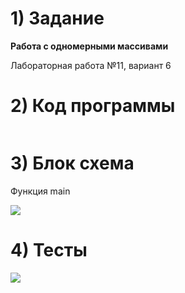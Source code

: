 # 1) Задание
**Работа с одномерными массивами** 

Лабораторная работа №11, вариант 6


# 2) Код программы

```cpp

```

# 3) Блок схема

Функция main

<image src ="/.drawio.png">

# 4) Тесты

<image src ="test1_lab4.png">



